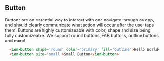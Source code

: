 ## Button

Buttons are an essential way to interact with and navigate through an app, and should clearly communicate what action will occur after the user taps them. Buttons are highly customizeable with color, shape and size being fully customizeable. We support round buttons, FAB buttons, outline buttons and more!

```html
  <ion-button shape='round' color='primary' fill='outline'>Hello World</ion-button>
  <ion-button size='small'>Small Button</ion-button>
```